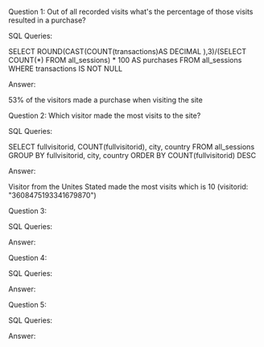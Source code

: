Question 1: Out of all recorded visits what's the percentage of those visits resulted in a purchase?

SQL Queries: 

SELECT ROUND(CAST(COUNT(transactions)AS DECIMAL ),3)/(SELECT COUNT(*) FROM all_sessions) * 100 AS purchases  FROM all_sessions
WHERE transactions IS NOT NULL

Answer: 

53% of the visitors made a purchase when visiting the site



Question 2: Which visitor made the most visits to the site?

SQL Queries:

SELECT fullvisitorid, COUNT(fullvisitorid), city, country FROM all_sessions
GROUP BY fullvisitorid, city, country
ORDER BY COUNT(fullvisitorid) DESC

Answer:

Visitor from the Unites Stated made the most visits which is 10 (visitorid: "3608475193341679870")



Question 3: 

SQL Queries:

Answer:



Question 4: 

SQL Queries:

Answer:



Question 5: 

SQL Queries:

Answer:
